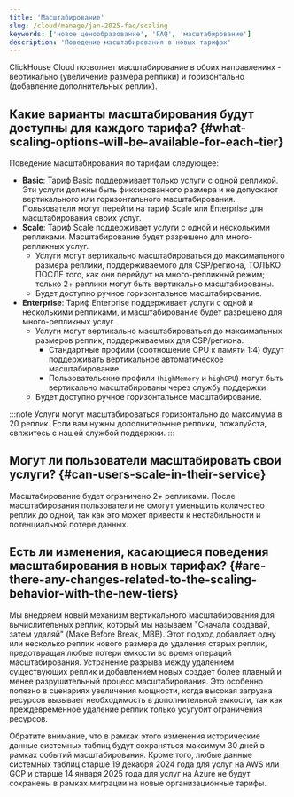 ```yaml
---
title: 'Масштабирование'
slug: /cloud/manage/jan-2025-faq/scaling
keywords: ['новое ценообразование', 'FAQ', 'масштабирование']
description: 'Поведение масштабирования в новых тарифах'
---
```


ClickHouse Cloud позволяет масштабирование в обоих направлениях - вертикально (увеличение размера реплики) и горизонтально (добавление дополнительных реплик).

## Какие варианты масштабирования будут доступны для каждого тарифа? {#what-scaling-options-will-be-available-for-each-tier}

Поведение масштабирования по тарифам следующее:

* **Basic**: Тариф Basic поддерживает только услуги с одной репликой. Эти услуги должны быть фиксированного размера и не допускают вертикального или горизонтального масштабирования. Пользователи могут перейти на тариф Scale или Enterprise для масштабирования своих услуг.
* **Scale**: Тариф Scale поддерживает услуги с одной и несколькими репликами. Масштабирование будет разрешено для много-репликных услуг. 
    * Услуги могут вертикально масштабироваться до максимального размера реплики, поддерживаемого для CSP/региона, ТОЛЬКО ПОСЛЕ того, как они перейдут на много-репликный режим; только 2+ реплики могут быть вертикально масштабированы.
    * Будет доступно ручное горизонтальное масштабирование. 
* **Enterprise**: Тариф Enterprise поддерживает услуги с одной и несколькими репликами, и масштабирование будет разрешено для много-репликных услуг.
    * Услуги могут вертикально масштабироваться до максимальных размеров реплик, поддерживаемых для CSP/региона.
        * Стандартные профили (соотношение CPU к памяти 1:4) будут поддерживать вертикальное автоматическое масштабирование.
        * Пользовательские профили (`highMemory` и `highCPU`) могут быть вертикально масштабированы через службу поддержки.
    * Будет доступно ручное горизонтальное масштабирование.

:::note
Услуги могут масштабироваться горизонтально до максимума в 20 реплик. Если вам нужны дополнительные реплики, пожалуйста, свяжитесь с нашей службой поддержки.
:::

## Могут ли пользователи масштабировать свои услуги? {#can-users-scale-in-their-service}

Масштабирование будет ограничено 2+ репликами. После масштабирования пользователи не смогут уменьшить количество реплик до одной, так как это может привести к нестабильности и потенциальной потере данных.

## Есть ли изменения, касающиеся поведения масштабирования в новых тарифах? {#are-there-any-changes-related-to-the-scaling-behavior-with-the-new-tiers}

Мы внедряем новый механизм вертикального масштабирования для вычислительных реплик, который мы называем "Сначала создавай, затем удаляй" (Make Before Break, MBB). Этот подход добавляет одну или несколько реплик нового размера до удаления старых реплик, предотвращая любые потери емкости во время операций масштабирования. Устранение разрыва между удалением существующих реплик и добавлением новых создает более плавный и менее разрушительный процесс масштабирования. Это особенно полезно в сценариях увеличения мощности, когда высокая загрузка ресурсов вызывает необходимость в дополнительной емкости, так как преждевременное удаление реплик только усугубит ограничения ресурсов.

Обратите внимание, что в рамках этого изменения исторические данные системных таблиц будут сохраняться максимум 30 дней в рамках событий масштабирования. Кроме того, любые данные системных таблиц старше 19 декабря 2024 года для услуг на AWS или GCP и старше 14 января 2025 года для услуг на Azure не будут сохранены в рамках миграции на новые организационные тарифы.
